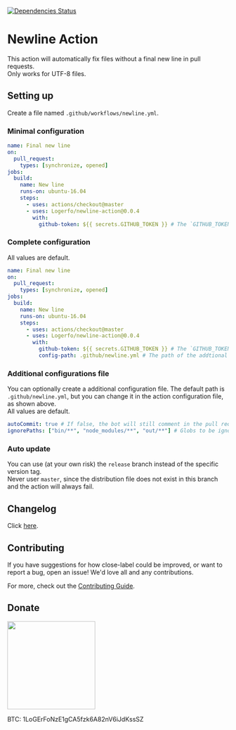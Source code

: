 [![Dependencies Status](https://david-dm.org/logerfo/newline-action/dev-status.svg)](https://david-dm.org/logerfo/newline-action?type=dev)

# Newline Action
This action will automatically fix files without a final new line in pull requests.  
Only works for UTF-8 files.

## Setting up
Create a file named `.github/workflows/newline.yml`.

### Minimal configuration
```yml
name: Final new line
on:
  pull_request:
    types: [synchronize, opened]
jobs:
  build:
    name: New line
    runs-on: ubuntu-16.04
    steps:
      - uses: actions/checkout@master
      - uses: Logerfo/newline-action@0.0.4
        with:
          github-token: ${{ secrets.GITHUB_TOKEN }} # The `GITHUB_TOKEN` secret.
```

### Complete configuration
All values are default.
```yml
name: Final new line
on:
  pull_request:
    types: [synchronize, opened]
jobs:
  build:
    name: New line
    runs-on: ubuntu-16.04
    steps:
      - uses: actions/checkout@master
      - uses: Logerfo/newline-action@0.0.4
        with:
          github-token: ${{ secrets.GITHUB_TOKEN }} # The `GITHUB_TOKEN` secret.
          config-path: .github/newline.yml # The path of the addtional configurations file.
```

### Additional configurations file
You can optionally create a additional configuration file. The default path is `.github/newline.yml`, but you can change it in the action configuration file, as shown above.  
All values are default.
```yml
autoCommit: true # If false, the bot will still comment in the pull request, so you can known which files are wrong and fix them yourself.
ignorePaths: ["bin/**", "node_modules/**", "out/**"] # Globs to be ignored
```

### Auto update
You can use (at your own risk) the `release` branch instead of the specific version tag.  
Never user `master`, since the distribution file does not exist in this branch and the action will always fail.

## Changelog
Click [here](CHANGELOG.md).

## Contributing
If you have suggestions for how close-label could be improved, or want to report a bug, open an issue! We'd love all and any contributions.

For more, check out the [Contributing Guide](CONTRIBUTING.md).

## Donate

<img src="https://i.imgur.com/ndlBtuX.png" width="200">

BTC: 1LoGErFoNzE1gCA5fzk6A82nV6iJdKssSZ
